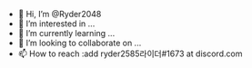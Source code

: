 - 👋 Hi, I’m @Ryder2048
- 👀 I’m interested in ...
- 🌱 I’m currently learning ...
- 💞️ I’m looking to collaborate on ...
- 📫 How to reach :add ryder2585라이더#1673 at discord.com 

<!---
Ryder2048/Ryder2048 is a ✨ special ✨ repository because its `README.md` (this file) appears on your GitHub profile.
You can click the Preview link to take a look at your changes.
--->
